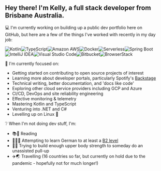 <!--
**kaije/kaije** is a ✨ _special_ ✨ repository because its `README.md` (this file) appears on your GitHub profile.
-->

## Hey there! I'm Kelly, a full stack developer from Brisbane Australia.

💻 I'm currently working on building up a public dev portfolio here on GitHub, but here are a few of the things I've worked with recently in my day job:

<img alt="Kotlin" src="https://img.shields.io/badge/Kotlin-0095D5?logo=kotlin&logoColor=white&style=for-the-badge" /><img alt="TypeScript" src="https://img.shields.io/badge/TypeScript-007ACC?logo=typescript&logoColor=white&style=for-the-badge" /><img alt="Amazon AWS" src="https://img.shields.io/badge/Amazon AWS-232F3E?logo=amazon-aws&logoColor=white&style=for-the-badge" /><img alt="Docker" src="https://img.shields.io/badge/Docker-2496ED?logo=docker&logoColor=white&style=for-the-badge" /><img alt="Serverless" src="https://img.shields.io/badge/Serverless-FD5750?logo=serverless&logoColor=white&style=for-the-badge" /><img alt="Spring Boot" src="https://img.shields.io/badge/Spring Boot-6DB33F?logo=Spring&logoColor=white&style=for-the-badge" /><img alt="IntelliJ IDEA" src="https://img.shields.io/badge/IntelliJ IDEA-000000?logo=intellij-idea&logoColor=white&style=for-the-badge" /><img alt="Visual Studio Code" src="https://img.shields.io/badge/Visual Studio Code-007ACC?logo=visual-studio-code&logoColor=white&style=for-the-badge" /><img alt="Bitbucket" src="https://img.shields.io/badge/Bitbucket-0052CC?logo=bitbucket&logoColor=white&style=for-the-badge" /><img alt="BrowserStack" src="https://img.shields.io/badge/BrowserStack-232F3E?logo=browserstack&logoColor=white&style=for-the-badge" />

🎯 I'm currently focused on:

- Getting started on contributing to open source projects of interest
- Learning more about developer portals, particularly Spotify's [Backstage](https://backstage.io/)
- Technical writing, better documentation, and 'docs like code'
- Exploring other cloud service providers including GCP and Azure
- CI/CD, DevOps and site reliability engineering
- Effective monitoring & telemetry
- Mastering Kotlin and TypeScript
- Venturing into .NET and C#
- Levelling up on Linux 🐧

❔ When I'm not doing dev stuff, I'm:

- 📚👀 Reading
- 💬:de: Attempting to learn German to at least a [B2 level](https://www.goethe.de/en/spr/kup/kon/stu.html)
- 💪:sweat_smile: Trying to build enough upper body strength to someday do an unassisted pull-up
- ✈️🌏 Travelling (16 countries so far, but currently on hold due to the pandemic - hopefully not for much longer!)
